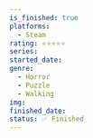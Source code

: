 ```yaml
---
is_finished: true
platforms:
  - Steam
rating: ⭐⭐⭐⭐⭐
series:
started_date:
genre:
  - Horror
  - Puzzle
  - Walking
img:
finished_date:
status: ✅ Finished
---
```

